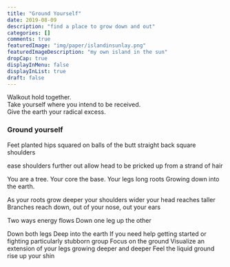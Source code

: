 ```yaml
---
title: "Ground Yourself"
date: 2019-08-09
description: "find a place to grow down and out"
categories: []
comments: true
featuredImage: "img/paper/islandinsunlay.png"
featuredImageDescription: "my own island in the sun"
dropCap: true
displayInMenu: false
displayInList: true
draft: false
---
```


Walkout hold together. <br>
Take yourself where you intend to be received. <br>
Give the earth your radical excess. <br>


### Ground yourself

Feet planted
hips squared on balls of the butt
straight back square shoulders

ease shoulders further out
allow head to be pricked up from a strand of hair

You are a tree.
Your core the base.
Your legs long roots
Growing down into the earth.

As your roots grow deeper
your shoulders wider
your head reaches taller
Branches reach down, out of your nose, out your ears

Two ways energy flows
Down one leg
up the other

Down both legs
Deep into the earth
If you need help getting started or fighting particularly stubborn group
Focus on the ground
Visualize an extension of your legs growing deeper and deeper
Feel the liquid ground rise up your shin
